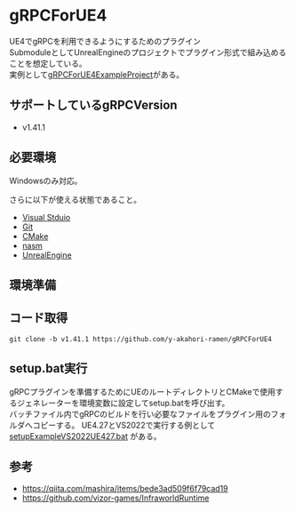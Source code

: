 # gRPCForUE4
UE4でgRPCを利用できるようにするためのプラグイン  
SubmoduleとしてUnrealEngineのプロジェクトでプラグイン形式で組み込めることを想定している。    
実例として[gRPCForUE4ExampleProject](https://github.com/y-akahori-ramen/gRPCForUE4ExampleProject)がある。

## サポートしているgRPCVersion
- v1.41.1

## 必要環境
Windowsのみ対応。

さらに以下が使える状態であること。
- [Visual Stduio](https://visualstudio.microsoft.com/)
- [Git](https://git-scm.com/)
- [CMake](https://cmake.org/download/)
- [nasm](https://www.nasm.us/)
- [UnrealEngine](https://www.unrealengine.com/)

## 環境準備

## コード取得
```
git clone -b v1.41.1 https://github.com/y-akahori-ramen/gRPCForUE4
```

## setup.bat実行
gRPCプラグインを準備するためにUEのルートディレクトリとCMakeで使用するジェネレーターを環境変数に設定してsetup.batを呼び出す。  
バッチファイル内でgRPCのビルドを行い必要なファイルをプラグイン用のフォルダへコピーする。
UE4.27とVS2022で実行する例として [setupExampleVS2022UE427.bat](./Setup/setupExampleVS2022UE427.bat) がある。

## 参考
- https://qiita.com/mashira/items/bede3ad509f6f79cad19
- https://github.com/vizor-games/InfraworldRuntime
